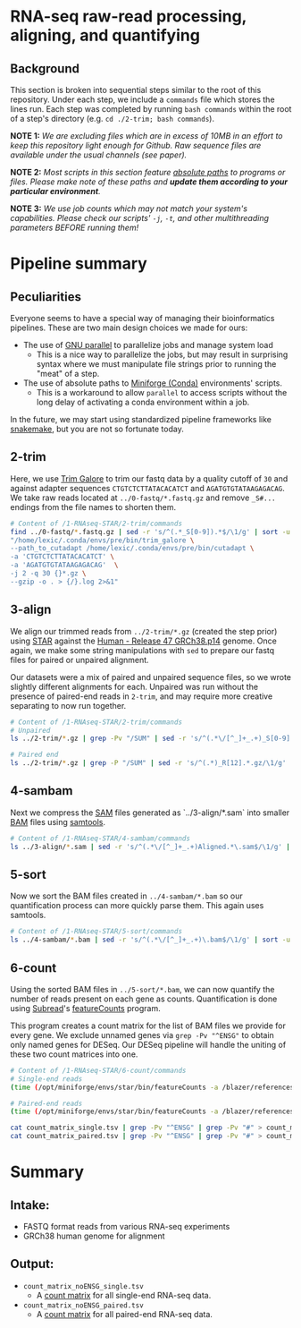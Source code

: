 # RNA-seq raw-read processing, aligning, and quantifying
## Background
This section is broken into sequential steps similar to the root of this repository. Under each step, we include a `commands` file which stores the lines run. Each step was completed by running `bash commands` within the root of a step's directory (e.g. `cd ./2-trim; bash commands`).

**NOTE 1:** _We are excluding files which are in excess of 10MB in an effort to keep this repository light enough for Github. Raw sequence files are available under the usual channels (see paper)._

**NOTE 2:** _Most scripts in this section feature [absolute paths](https://www.redhat.com/en/blog/linux-path-absolute-relative) to programs or files. Please make note of these paths and **update them according to your particular environment**._

**NOTE 3:** _We use job counts which may not match your system's capabilities. Please check our scripts' `-j`, `-t`, and other multithreading parameters BEFORE running them!_

# Pipeline summary
## Peculiarities

Everyone seems to have a special way of managing their bioinformatics pipelines. These are two main design choices we made for ours:
- The use of [GNU parallel](https://en.wikipedia.org/wiki/GNU_parallel) to parallelize jobs and manage system load
    - This is a nice way to parallelize the jobs, but may result in surprising syntax where we must manipulate file strings prior to running the "meat" of a step.
- The use of absolute paths to [Miniforge (Conda)](https://github.com/conda-forge/miniforge) environments' scripts.
    - This is a workaround to allow `parallel` to access scripts without the long delay of activating a conda environment within a job.

In the future, we may start using standardized pipeline frameworks like [snakemake](https://snakemake.github.io/), but you are not so fortunate today.

## 2-trim
Here, we use [Trim Galore](https://github.com/FelixKrueger/TrimGalore) to trim our fastq data by a quality cutoff of `30` and against adapter sequences `CTGTCTCTTATACACATCT` and `AGATGTGTATAAGAGACAG`.
We take raw reads located at `../0-fastq/*.fastq.gz` and remove `_S#...` endings from the file names to shorten them.

```bash
# Content of /1-RNAseq-STAR/2-trim/commands
find ../0-fastq/*.fastq.gz | sed -r 's/^(.*_S[0-9]).*$/\1/g' | sort -u | parallel -j 28 \
"/home/lexic/.conda/envs/pre/bin/trim_galore \
--path_to_cutadapt /home/lexic/.conda/envs/pre/bin/cutadapt \
-a 'CTGTCTCTTATACACATCT' \
-a 'AGATGTGTATAAGAGACAG'  \
-j 2 -q 30 {}*.gz \
--gzip -o . > {/}.log 2>&1"
```

## 3-align
We align our trimmed reads from `../2-trim/*.gz` (created the step prior) using [STAR](https://github.com/alexdobin/STAR) against the [Human - Release 47 GRCh38.p14](https://www.gencodegenes.org/human/) genome. Once again, we make some string manipulations with `sed` to prepare our fastq files for paired or unpaired alignment.

Our datasets were a mix of paired and unpaired sequence files, so we wrote slightly different alignments for each. Unpaired was run without the presence of paired-end reads in `2-trim`, and may require more creative separating to now run together.

```bash
# Content of /1-RNAseq-STAR/2-trim/commands
# Unpaired
ls ../2-trim/*.gz | grep -Pv "/SUM" | sed -r 's/^(.*\/[^_]+_.+)_S[0-9].*gz$/\1/g' | sort -u | parallel --progress --joblog unpaired_parallel.log -j 4 "(time (/opt/miniforge/envs/star/bin/STAR --runThreadN 15 --genomeDir /blazer/references/grch38 --readFilesIn \$(ls -1 {}*.fq.gz | paste -sd ',' -) --outFileNamePrefix {/} --readFilesCommand zcat)) 2>&1 | tee {/.}.log"

# Paired end
ls ../2-trim/*.gz | grep -P "/SUM" | sed -r 's/^(.*)_R[12].*.gz/\1/g' | sort -u | parallel --progress --joblog single_parallel.log -j 4 "(time (/opt/miniforge/envs/star/bin/STAR --runThreadN 15 --genomeDir /blazer/references/grch38 --readFilesIn {}*.fq.gz --outFileNamePrefix {/} --readFilesCommand zcat)) 2>&1 | tee {/.}.log"
```

## 4-sambam
Next we compress the [SAM](https://en.wikipedia.org/wiki/SAM_(file_format)) files generated as `../3-align/*.sam` into smaller [BAM](https://en.wikipedia.org/wiki/Binary_Alignment_Map) files using [samtools](https://github.com/samtools/samtools).
```bash
# Content of /1-RNAseq-STAR/4-sambam/commands
ls ../3-align/*.sam | sed -r 's/^(.*\/[^_]+_.+)Aligned.*\.sam$/\1/g' | sort -u | parallel --progress --joblog parallel.log -j 50 "(time (/home/lexic/.conda/envs/samtools/bin/samtools view -S -b {}*.sam > {/}.bam)) 2>&1 | tee {/.}.log"
```

## 5-sort
Now we sort the BAM files created in `../4-sambam/*.bam` so our quantification process can more quickly parse them. This again uses samtools.

```bash
# Content of /1-RNAseq-STAR/5-sort/commands
ls ../4-sambam/*.bam | sed -r 's/^(.*\/[^_]+_.+)\.bam$/\1/g' | sort -u | parallel --progress --joblog parallel.log -j 8 "(time (/home/lexic/.conda/envs/samtools/bin/samtools sort -@ 7 -o {/}_sorted.bam {}.bam)) 2>&1 | tee {/.}.log"
```

## 6-count
Using the sorted BAM files in `../5-sort/*.bam`, we can now quantify the number of reads present on each gene as counts. Quantification is done using [Subread](https://subread.sourceforge.net/)'s [featureCounts](https://subread.sourceforge.net/featureCounts.html) program.

This program creates a count matrix for the list of BAM files we provide for every gene. We exclude unnamed genes via `grep -Pv "^ENSG"` to obtain only named genes for DESeq. Our DESeq pipeline will handle the uniting of these two count matrices into one.
```bash
# Content of /1-RNAseq-STAR/6-count/commands
# Single-end reads
(time (/opt/miniforge/envs/star/bin/featureCounts -a /blazer/references/grch38/gencode.v44.chr_patch_hapl_scaff.annotation.gtf -T 60 -o count_matrix_single.tsv $(ls ../5-sort/*.bam | grep -v "/SUM") -g 'gene_name')) 2>&1 | tee single_output.log

# Paired-end reads
(time (/opt/miniforge/envs/star/bin/featureCounts -a /blazer/references/grch38/gencode.v44.chr_patch_hapl_scaff.annotation.gtf -T 60 -o count_matrix_paired.tsv -p $(ls ../5-sort/*.bam | grep "/SUM") -g 'gene_name')) 2>&1 | tee paired_output.log

cat count_matrix_single.tsv | grep -Pv "^ENSG" | grep -Pv "#" > count_matrix_noENSG_single.tsv
cat count_matrix_paired.tsv | grep -Pv "^ENSG" | grep -Pv "#" > count_matrix_noENSG_paired.tsv
```
# Summary
## Intake:
- FASTQ format reads from various RNA-seq experiments
- GRCh38 human genome for alignment

## Output:
- `count_matrix_noENSG_single.tsv`
    - A [count matrix](https://www.bioconductor.org/packages/release/bioc/vignettes/DESeq2/inst/doc/DESeq2.html#count-matrix-input) for all single-end RNA-seq data.
- `count_matrix_noENSG_paired.tsv`
    - A [count matrix](https://www.bioconductor.org/packages/release/bioc/vignettes/DESeq2/inst/doc/DESeq2.html#count-matrix-input) for all paired-end RNA-seq data.